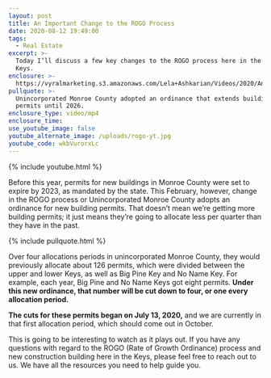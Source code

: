 ```yaml
---
layout: post
title: An Important Change to the ROGO Process
date: 2020-08-12 19:49:00
tags:
  - Real Estate
excerpt: >-
  Today I’ll discuss a few key changes to the ROGO process here in the Florida
  Keys.
enclosure: >-
  https://vyralmarketing.s3.amazonaws.com/Lela+Ashkarian/Videos/2020/An+Important+Change+to+the+ROGO+Process.mp4
pullquote: >-
  Unincorporated Monroe County adopted an ordinance that extends building
  permits until 2026.
enclosure_type: video/mp4
enclosure_time:
use_youtube_image: false
youtube_alternate_image: /uploads/rogo-yt.jpg
youtube_code: wkbVurorxLc
---
```


{% include youtube.html %}

Before this year, permits for new buildings in Monroe County were set to expire by 2023, as mandated by the state. This February, however, change in the ROGO process or Unincorporated Monroe County adopts an ordinance for new building permits. That doesn’t mean we’re getting more building permits; it just means they’re going to allocate less per quarter than they have in the past.

{% include pullquote.html %}

Over four allocations periods in unincorporated Monroe County, they would previously allocate about 126 permits, which were divided between the upper and lower Keys, as well as Big Pine Key and No Name Key. For example, each year, Big Pine and No Name Keys got eight permits. **Under this new ordinance, that number will be cut down to four, or one every allocation period.**

**The cuts for these permits began on July 13, 2020,** and we are currently in that first allocation period, which should come out in October.

This is going to be interesting to watch as it plays out. If you have any questions with regard to the ROGO (Rate of Growth Ordinance) process and new construction building here in the Keys, please feel free to reach out to us. We have all the resources you need to help guide you.